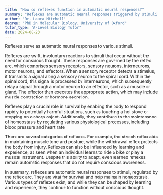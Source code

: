 ```yaml
---
title: "How do reflexes function in automatic neural responses?"
summary: "Reflexes are automatic neural responses triggered by stimuli, allowing quick reactions without conscious thought, essential for protecting the body and maintaining homeostasis."
author: "Dr. Laura Mitchell"
degree: "PhD in Molecular Biology, University of Oxford"
tutor_type: "A-Level Biology Tutor"
date: 2024-08-23
---
```


Reflexes serve as automatic neural responses to various stimuli.

Reflexes are swift, involuntary reactions to stimuli that occur without the need for conscious thought. These responses are governed by the reflex arc, which comprises sensory receptors, sensory neurons, interneurons, motor neurons, and effectors. When a sensory receptor detects a stimulus, it transmits a signal along a sensory neuron to the spinal cord. Within the spinal cord, this signal is processed by interneurons, which subsequently relay a signal through a motor neuron to an effector, such as a muscle or gland. The effector then executes the appropriate action, which may include muscle contraction or hormone secretion.

Reflexes play a crucial role in survival by enabling the body to respond rapidly to potentially harmful situations, such as touching a hot stove or stepping on a sharp object. Additionally, they contribute to the maintenance of homeostasis by regulating various physiological processes, including blood pressure and heart rate.

There are several categories of reflexes. For example, the stretch reflex aids in maintaining muscle tone and posture, while the withdrawal reflex protects the body from injury. Reflexes can also be influenced by learning and experience, as seen when an individual learns to ride a bike or play a musical instrument. Despite this ability to adapt, even learned reflexes remain automatic responses that do not require conscious awareness.

In summary, reflexes are automatic neural responses to stimuli, regulated by the reflex arc. They are vital for survival and help maintain homeostasis. Various types of reflexes exist, and while they can be shaped by learning and experience, they continue to function without conscious thought.
    